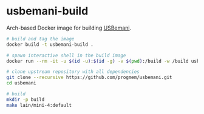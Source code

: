 # usbemani-build

Arch-based Docker image for building [USBemani](https://github.com/progmem/usbemani).

```sh
# build and tag the image
docker build -t usbemani-build .

# spawn interactive shell in the build image
docker run --rm -it -u $(id -u):$(id -g) -v $(pwd):/build -w /build usbemani-build

# clone upstream repository with all dependencies
git clone --recursive https://github.com/progmem/usbemani.git
cd usbemani

# build
mkdir -p build
make lain/mini-4:default
```